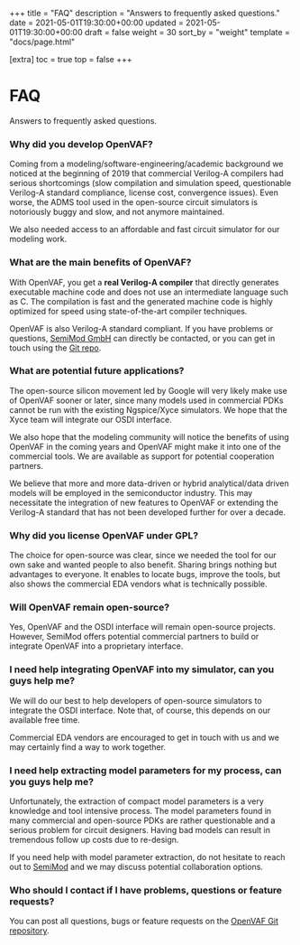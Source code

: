 +++
title = "FAQ"
description = "Answers to frequently asked questions."
date = 2021-05-01T19:30:00+00:00
updated = 2021-05-01T19:30:00+00:00
draft = false
weight = 30
sort_by = "weight"
template = "docs/page.html"

[extra]
toc = true
top = false
+++
# FAQ

Answers to frequently asked questions.

### Why did you develop OpenVAF?

Coming from a modeling/software-engineering/academic background we noticed at the beginning of 2019 that 
commercial Verilog-A compilers had serious shortcomings (slow compilation and simulation speed, questionable Verilog-A standard compliance, license cost, convergence issues). 
Even worse, the ADMS tool used in the open-source circuit simulators is notoriously buggy and slow, 
and not anymore maintained.

We also needed access to an affordable and fast circuit simulator for our modeling work. 

### What are the main benefits of OpenVAF?

With OpenVAF, you get a **real Verilog-A compiler** that directly generates executable machine code and does not use 
an intermediate language such as C. The compilation is fast and the generated machine code is highly optimized for speed using state-of-the-art compiler techniques.

OpenVAF is also Verilog-A standard compliant. If you have problems or questions, [SemiMod GmbH](https://semimod.de/) 
can directly be contacted, or you can get in touch using the [Git repo](https://github.com/pascalkuthe/OpenVAF). 

### What are potential future applications?

The open-source silicon movement led by Google will very likely make use of OpenVAF sooner or later, since many models 
used in commercial PDKs cannot be run with the existing Ngspice/Xyce simulators. We hope that the Xyce team will 
integrate our OSDI interface.

We also hope that the modeling community will notice the benefits of using OpenVAF in the coming years and OpenVAF might make it 
into one of the commercial tools. We are available as support for potential cooperation partners. 

We believe that more and more data-driven or hybrid analytical/data driven models will be employed in the semiconductor industry. This may necessitate the integration of new features to OpenVAF or extending the Verilog-A standard that has not been 
developed further for over a decade.


### Why did you license OpenVAF under GPL?

The choice for open-source was clear, since we needed the tool for our own sake and wanted people to 
also benefit. 
Sharing brings nothing but advantages to everyone. 
It enables to locate bugs, improve the tools, but also shows the commercial EDA vendors what is technically possible. 

### Will OpenVAF remain open-source?

Yes, OpenVAF and the OSDI interface will remain open-source projects. 
However, SemiMod offers potential commercial partners to build or integrate OpenVAF into a proprietary interface. 

### I need help integrating OpenVAF into my simulator, can you guys help me?

We will do our best to help developers of open-source simulators to integrate the OSDI interface. 
Note that, of course, this depends on our available free time.

Commercial EDA vendors are encouraged to get in touch with us and we may certainly find a way to work together. 

### I need help extracting model parameters for my process, can you guys help me?

Unfortunately, the extraction of compact model parameters is a very knowledge and tool intensive process. 
The model parameters found in many commercial and open-source PDKs are rather questionable and a serious problem 
for circuit designers. 
Having bad models can result in tremendous follow up costs due to re-design.

If you need help with model parameter extraction, do not hesitate to reach out to [SemiMod](https://semimod.de/) and 
we may discuss potential collaboration options.

### Who should I contact if I have problems, questions or feature requests?

You can post all questions, bugs or feature requests on the [OpenVAF Git repository](https://github.com/pascalkuthe/OpenVAF).